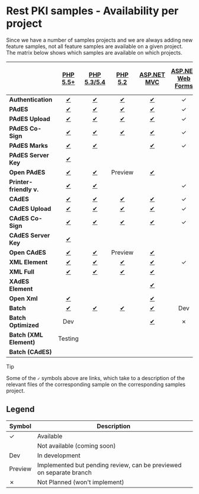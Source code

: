 ﻿# Rest PKI samples - Availability per project

Since we have a number of samples projects and we are always adding new feature samples, not all feature samples are
available on a given project. The matrix below shows which samples are available on which projects.

|                         | [PHP 5.5+](php/current.md)        | [PHP 5.3/5.4](php/legacy.md)     | [PHP 5.2](php/legacy52.md)         | [ASP.NET MVC](dotnet/mvc.md)        | [ASP.NET Web Forms](dotnet/web-forms.md) | [ASP.NET Core](dotnet/netcore.md) | [VS 2008](dotnet/vs2008.md) | [Python Flask](python/flask.md) | [Java 7+ Spring MVC](java/mvc.md) | [Java 6 Spring MVC](java/mvc-java6.md) | [Node.js SPA](nodejs/spa.md) | [Node.js MVC](nodejs/mvc.md) | [Ruby on Rails](ruby/rails.md) |
| ----------------------  |:---------------------------------:|:--------------------------------:|:----------------------------------:|:-----------------------------------:|:----------------------------------------:|:---------------------------------:|:---------------------------:|:-------------------------------:|:---------------------------------:|:--------------------------------------:|:----------------------------:|:----------------------------:|:------------------------------:|
| **Authentication**      | [✔](php/current.md#auth)         | [✔](php/legacy.md#auth)         | [✔](php/legacy52.md#auth)         | [✔](dotnet/mvc.md#auth)            | ✓                                       | ✓                                | ✓                          | ✓                                | [✔](java/mvc.md#auth)            | ✓                                     | ✓                           | ✓                           | ✓                             |
| **PAdES**               | [✔](php/current.md#pades)        | [✔](php/legacy.md#pades)        | [✔](php/legacy52.md#pades)        | [✔](dotnet/mvc.md#pades)           | ✓                                       | ✓                                | ✓                          | ✓                                | [✔](java/mvc.md#pades)           | ✓                                     | ✓                           | ✓                           | ✓                             |
| **PAdES Upload**        | [✔](php/current.md#pades-upload) | [✔](php/legacy.md#pades-upload) | [✔](php/legacy52.md#pades-upload) | [✔](dotnet/mvc.md#pades-upload)    | ✓                                       | ✓                                | ✗                          | ✓                                | [✔](java/mvc.md#pades-upload)    | ✓                                     |                              | ✓                           | ✓                             |
| **PAdES Co-Sign**       | [✔](php/current.md#pades-cosign) | [✔](php/legacy.md#pades-cosign) | [✔](php/legacy52.md#pades-cosign) | [✔](dotnet/mvc.md#pades-cosign)    | ✓                                       | ✓                                | ✗                          | ✓                                | [✔](java/mvc.md#pades-cosign)    | ✓                                     |                              | ✓                           | ✓                             |
| **PAdES Marks**         | [✔](php/current.md#pdf-marks)    | [✔](php/legacy.md#pdf-marks)    |                                    | [✔](dotnet/mvc.md#pdf-marks)       | ✓                                       | ✓                                | ✓                          |                                   | [✔](java/mvc.md#pdf-marks)       | ✓                                     |                              |                              |                               |
| **PAdES Server Key**    | [✔](php/current.md#pades-server) |                                  |                                    |                                     |                                          |                                   | ✗                          |                                  | Testing                           |                                        |                              | ✓                           |                               |
| **Open PAdES**          | [✔](php/current.md#open-pades)   | [✔](php/legacy.md#open-pades)   | Preview                            | [✔](dotnet/mvc.md#open-pades)      |                                          | Preview                           | ✗                          | Dev                              | [✔](java/mvc.md#open-pades)      | ✓                                     |                              |                              |                                |
| **Printer-friendly v.** | [✔](php/current.md#print)        | [✔](php/legacy.md#print)        |                                    |                                     | ✓                                       |                                   | ✗                          |                                  |                                   |                                        |                              |                              |                                |
| **CAdES**               | [✔](php/current.md#cades)        | [✔](php/legacy.md#cades)        | [✔](php/legacy52.md#cades)        | [✔](dotnet/mvc.md#cades)           | ✓                                       | ✓                                | ✓                          | ✓                                | [✔](java/mvc.md#cades)           | ✓                                     |                              | ✓                           | ✓                             |
| **CAdES Upload**        | [✔](php/current.md#cades-upload) | [✔](php/legacy.md#cades-upload) | [✔](php/legacy52.md#cades-upload) | [✔](dotnet/mvc.md#cades-upload)    | ✓                                       | ✓                                | ✗                          | ✓                                | [✔](java/mvc.md#cades-upload)    | ✓                                     |                              | ✓                           | ✓                             |
| **CAdES Co-Sign**       | [✔](php/current.md#cades-cosign) | [✔](php/legacy.md#cades-cosign) | [✔](php/legacy52.md#cades-cosign) | [✔](dotnet/mvc.md#cades-cosign)    | ✓                                       | ✓                                | ✗                          | ✓                                | [✔](java/mvc.md#cades-cosign)    | ✓                                     |                              | ✓                           | ✓                             |
| **CAdES Server Key**    | [✔](php/current.md#cades-server) |                                  |                                    |                                     |                                          |                                   | ✗                          |                                  | Testing                           |                                        |                              | ✓                           |                               |
| **Open CAdES**          | [✔](php/current.md#open-cades)   | [✔](php/legacy.md#open-cades)   | Preview                            | [✔](dotnet/mvc.md#open-cades)      |                                          | Preview                           | ✗                          | Dev                              | [✔](java/mvc.md#open-cades)      | ✓                                     |                              |                              |                                |
| **XML Element**         | [✔](php/current.md#xml-element)  | [✔](php/legacy.md#xml-element)  | [✔](php/legacy52.md#xml-element)  | [✔](dotnet/mvc.md#xml-element)     | ✓                                       | ✓                                | ✓                          | ✓                                | [✔](java/mvc.md#xml-element)     | ✓                                     |                              | ✓                           | ✓                             |
| **XML Full**            | [✔](php/current.md#xml-full)     | [✔](php/legacy.md#xml-full)     | [✔](php/legacy52.md#xml-full)     | [✔](dotnet/mvc.md#xml-full)        |                                          | Preview                           | ✗                          | ✓                                | [✔](java/mvc.md#xml-full)        | ✓                                     |                              | ✓                           | ✓                            |
| **XAdES Element**       |                                   |                                  |                                    | [✔](dotnet/mvc.md#xades-element)   |                                          |                                   | ✗                          |                                  |                                   |                                       |                              |                              |                                |
| **Open Xml**            | [✔](php/current.md#open-xml)     |                                  |                                    | [✔](dotnet/mvc.md#open-xml)        |                                          | Preview                           | ✗                          |                                  | [✔](java/mvc.md#open-xml)        |                                        |                              |                             |                                |
| **Batch**               | [✔](php/current.md#batch)        | [✔](php/legacy.md#batch)        | [✔](php/legacy52.md#batch)        | [✔](dotnet/mvc.md#batch)           | Dev                                      | Preview                           | ✓                          | Dev                               | [✔](java/mvc.md#batch)           | ✓                                     |                              |                             |                                |
| **Batch Optimized**     | Dev                               |                                  |                                    | [✔](dotnet/mvc.md#batch-optimized) | ✗                                       |                                   | ✗                          |                                  |                                   |                                        |                              |                             |                                |
| **Batch (XML Element)** | Testing                           |                                  |                                    |								        |                                         |                                   |                             |                                   |								   |                                        |                              | Testing                      | Testing                        |
| **Batch (CAdES)**       |                                   |                                  |                                    |								        |                                         |                                   |                             |                                   |								   |                                        |                              |                              | ✓                             |

> [!TIP]
> Some of the `✓` symbols above are links, which take to a description of the relevant files of the corresponding
> sample on the corresponding samples project.

## Legend

| Symbol  | Description                                                         |
| ------- | --------------                                                      |
| ✓      | Available                                                           |
|         | Not available (coming soon)                                         |
| Dev     | In development                                                      |
| Preview | Implemented but pending review, can be previewed on separate branch |
| ✗      | Not Planned (won't implement)                                       |
